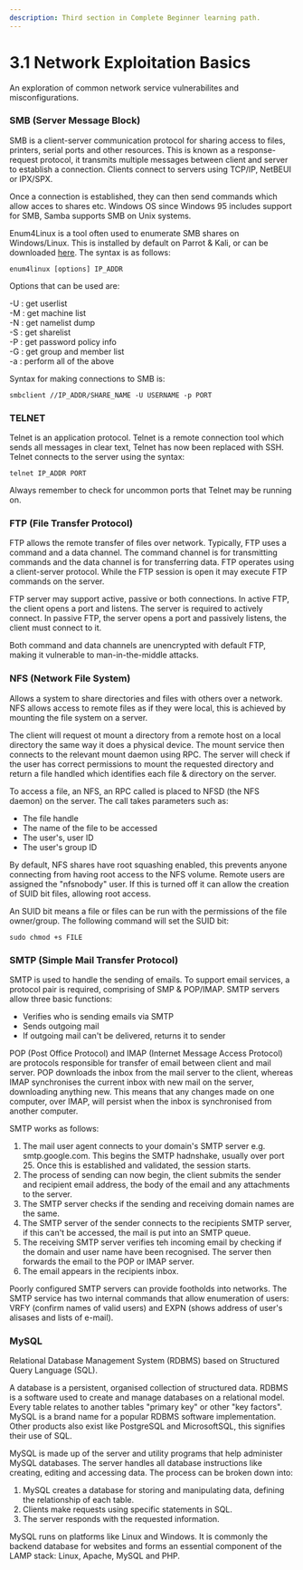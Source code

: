 ```yaml
---
description: Third section in Complete Beginner learning path.
---
```


# 3.1 Network Exploitation Basics

An exploration of common network service vulnerabilites and misconfigurations.

### SMB (Server Message Block)

SMB is a client-server communication protocol for sharing access to files, printers, serial ports and other resources. This is known as a response-request protocol, it transmits multiple messages between client and server to establish a connection. Clients connect to servers using TCP/IP, NetBEUI or IPX/SPX.

Once a connection is established, they can then send commands which allow acces to shares etc. Windows OS since Windows 95 includes support for SMB, Samba supports SMB on Unix systems.

Enum4Linux is a tool often used to enumerate SMB shares on Windows/Linux. This is installed by default on Parrot & Kali, or can be downloaded [here](https://github.com/CiscoCXSecurity/enum4linux). The syntax is as follows:

```
enum4linux [options] IP_ADDR
```

Options that can be used are:

\-U : get userlist\
\-M : get machine list\
\-N : get namelist dump\
\-S : get sharelist\
\-P : get password policy info\
\-G : get group and member list\
\-a : perform all of the above

Syntax for making connections to SMB is:

```
smbclient //IP_ADDR/SHARE_NAME -U USERNAME -p PORT
```

### TELNET

Telnet is an application protocol. Telnet is a remote connection tool which sends all messages in clear text, Telnet has now been replaced with SSH. Telnet connects to the server using the syntax:

```
telnet IP_ADDR PORT
```

Always remember to check for uncommon ports that Telnet may be running on.

### FTP (File Transfer Protocol)

FTP allows the remote transfer of files over network. Typically, FTP uses a command and a data channel. The command channel is for transmitting commands and the data channel is for transferring data. FTP operates using a client-server protocol. While the FTP session is open it may execute FTP commands on the server.

FTP server may support active, passive or both connections. In active FTP, the client opens a port and listens. The server is required to actively connect. In passive FTP, the server opens a port and passively listens, the client must connect to it.

Both command and data channels are unencrypted with default FTP, making it vulnerable to man-in-the-middle attacks.

### NFS (Network File System)

Allows a system to share directories and files with others over a network. NFS allows access to remote files as if they were local, this is achieved by mounting the file system on a server.&#x20;

The client will request ot mount a directory from a remote host on a local directory the same way it does a physical device. The mount service then connects to the relevant mount daemon using RPC. The server will check if the user has correct permissions to mount the requested directory and return a file handled which identifies each file & directory on the server.

To access a file, an NFS, an RPC called is placed to NFSD (the NFS daemon) on the server. The call takes parameters such as:

* The file handle
* The name of the file to be accessed
* The user's, user ID
* The user's group ID

By default, NFS shares have root squashing enabled, this prevents anyone connecting from having root access to the NFS volume. Remote users are assigned the "nfsnobody" user. If this is turned off it can allow the creation of SUID bit files, allowing root access.

An SUID bit means a file or files can be run with the permissions of the file owner/group. The following command will set the SUID bit:

```
sudo chmod +s FILE
```

### SMTP (Simple Mail Transfer Protocol)

SMTP is used to handle the sending of emails. To support email services, a protocol pair is required, comprising of SMP & POP/IMAP. SMTP servers allow three basic functions:

* Verifies who is sending emails via SMTP
* Sends outgoing mail
* If outgoing mail can't be delivered, returns it to sender

POP (Post Office Protocol) and IMAP (Internet Message Access Protocol) are protocols responsible for transfer of email between client and mail server. POP downloads the inbox from the mail server to the client, whereas IMAP synchronises the current inbox with new mail on the server, downloading anything new. This means that any changes made on one computer, over IMAP, will persist when the inbox is synchronised from another computer.

SMTP works as follows:

1. The mail user agent connects to your domain's SMTP server e.g. smtp.google.com. This begins the SMTP hadnshake, usually over port 25. Once this is established and validated, the session starts.
2. The process of sending can now begin, the client submits the sender and recipient email address, the body of the email and any attachments to the server.
3. The SMTP server checks if the sending and receiving domain names are the same.
4. The SMTP server of the sender connects to the recipients SMTP server, if this can't be accessed, the mail is put into an SMTP queue.
5. The receiving SMTP server verifies teh incoming email by checking if the domain and user name have been recognised. The server then forwards the email to the POP or IMAP server.
6. The email appears in the recipients inbox.

Poorly configured SMTP servers can provide footholds into networks. The SMTP service has two internal commands that allow enumeration of users: VRFY (confirm names of valid users) and EXPN (shows address of user's alisases and lists of e-mail).

### MySQL

Relational Database Management System (RDBMS) based on Structured Query Language (SQL).

A database is a persistent, organised collection of structured data. RDBMS is a software used to create and manage databases on a relational model. Every table relates to another tables "primary key" or other "key factors". MySQL is a brand name for a popular RDBMS software implementation. Other products also exist like PostgreSQL and MicrosoftSQL, this signifies their use of SQL.

MySQL is made up of the server and utility programs that help administer MySQL databases. The server handles all database instructions like creating, editing and accessing data. The process can be broken down into:

1. MySQL creates a database for storing and manipulating data, defining the relationship of each table.
2. Clients make requests using specific statements in SQL.
3. The server responds with the requested information.

MySQL runs on platforms like Linux and Windows. It is commonly the backend database for websites and forms an essential component of the LAMP stack: Linux, Apache, MySQL and PHP.



